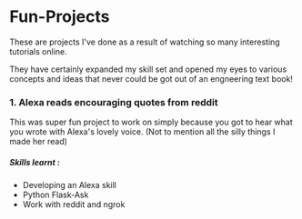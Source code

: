 # Fun-Projects
These are projects I've done as a result of watching so many interesting tutorials online.

They have certainly expanded my skill set and opened my eyes to various concepts and ideas that never could be got out of an engneering text book!

### 1. Alexa reads encouraging quotes from reddit
This was super fun project to work on simply because you got to hear what you wrote with Alexa's lovely voice. (Not to mention all the silly things I made her read)
##### Skills learnt : 
* Developing an Alexa skill
* Python Flask-Ask
* Work with reddit and ngrok



